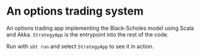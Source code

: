 # An options trading system
An options trading app implementing the Black-Scholes model using Scala and Akka. `StrategyApp` is the entrypoint into the rest of the code.

Run with `sbt run` and select `StrategyApp` to see it in action.
